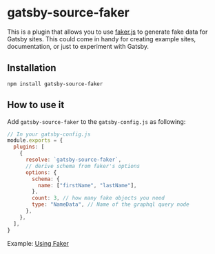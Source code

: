 # gatsby-source-faker

This is a plugin that allows you to use [faker.js](https://github.com/marak/Faker.js/) to generate fake data for Gatsby sites. This could come in handy for creating example sites, documentation, or just to experiment with Gatsby.

## Installation

```shell
npm install gatsby-source-faker
```

## How to use it

Add `gatsby-source-faker` to the `gatsby-config.js` as following:

```javascript
// In your gatsby-config.js
module.exports = {
  plugins: [
    {
      resolve: `gatsby-source-faker`,
      // derive schema from faker's options
      options: {
        schema: {
          name: ["firstName", "lastName"],
        },
        count: 3, // how many fake objects you need
        type: "NameData", // Name of the graphql query node
      },
    },
  ],
}
```

Example: [Using Faker](https://github.com/gatsbyjs/gatsby/tree/master/examples/using-faker)
